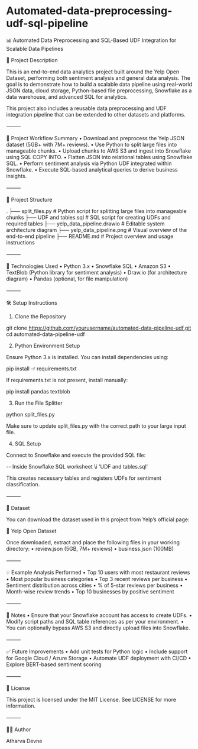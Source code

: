 # Automated-data-preprocessing-udf-sql-pipeline

📊 Automated Data Preprocessing and SQL-Based UDF Integration for Scalable Data Pipelines

📘 Project Description

This is an end-to-end data analytics project built around the Yelp Open Dataset, performing both sentiment analysis and general data analysis. The goal is to demonstrate how to build a scalable data pipeline using real-world JSON data, cloud storage, Python-based file preprocessing, Snowflake as a data warehouse, and advanced SQL for analytics.

This project also includes a reusable data preprocessing and UDF integration pipeline that can be extended to other datasets and platforms.

⸻

🔄 Project Workflow Summary
	•	Download and preprocess the Yelp JSON dataset (5GB+ with 7M+ reviews).
	•	Use Python to split large files into manageable chunks.
	•	Upload chunks to AWS S3 and ingest into Snowflake using SQL COPY INTO.
	•	Flatten JSON into relational tables using Snowflake SQL.
	•	Perform sentiment analysis via Python UDF integrated within Snowflake.
	•	Execute SQL-based analytical queries to derive business insights.

⸻

📂 Project Structure

.
├── split_files.py            # Python script for splitting large files into manageable chunks
├── UDF and tables.sql        # SQL script for creating UDFs and required tables
├── yelp_data_pipeline.drawio # Editable system architecture diagram
├── yelp_data_pipeline.png    # Visual overview of the end-to-end pipeline
├── README.md                 # Project overview and usage instructions



⸻

🧰 Technologies Used
	•	Python 3.x
	•	Snowflake SQL
	•	Amazon S3
	•	TextBlob (Python library for sentiment analysis)
	•	Draw.io (for architecture diagram)
	•	Pandas (optional, for file manipulation)

⸻

🛠️ Setup Instructions

1. Clone the Repository

git clone https://github.com/yourusername/automated-data-pipeline-udf.git
cd automated-data-pipeline-udf

2. Python Environment Setup

Ensure Python 3.x is installed. You can install dependencies using:

pip install -r requirements.txt

If requirements.txt is not present, install manually:

pip install pandas textblob

3. Run the File Splitter

python split_files.py

Make sure to update split_files.py with the correct path to your large input file.

4. SQL Setup

Connect to Snowflake and execute the provided SQL file:

-- Inside Snowflake SQL worksheet
\i 'UDF and tables.sql'

This creates necessary tables and registers UDFs for sentiment classification.

⸻

🧾 Dataset

You can download the dataset used in this project from Yelp’s official page:

🔗 Yelp Open Dataset

Once downloaded, extract and place the following files in your working directory:
	•	review.json (5GB, 7M+ reviews)
	•	business.json (100MB)

⸻

💡 Example Analysis Performed
	•	Top 10 users with most restaurant reviews
	•	Most popular business categories
	•	Top 3 recent reviews per business
	•	Sentiment distribution across cities
	•	% of 5-star reviews per business
	•	Month-wise review trends
	•	Top 10 businesses by positive sentiment

⸻

📌 Notes
	•	Ensure that your Snowflake account has access to create UDFs.
	•	Modify script paths and SQL table references as per your environment.
	•	You can optionally bypass AWS S3 and directly upload files into Snowflake.

⸻

✅ Future Improvements
	•	Add unit tests for Python logic
	•	Include support for Google Cloud / Azure Storage
	•	Automate UDF deployment with CI/CD
	•	Explore BERT-based sentiment scoring

⸻

📄 License

This project is licensed under the MIT License. See LICENSE for more information.

⸻

👨‍💻 Author

Atharva Devne
